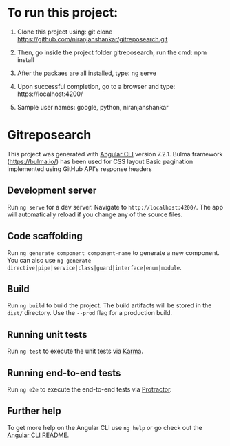 # To run this project:
1. Clone this project using: 
git clone https://github.com/niranjanshankar/gitreposearch.git

2. Then, go inside the project folder gitreposearch, run the cmd:
npm install

3. After the packaes are all installed, type:
ng serve

4. Upon successful completion, go to a browser and type:
https://localhost:4200/

5. Sample user names: google, python, niranjanshankar

# Gitreposearch

This project was generated with [Angular CLI](https://github.com/angular/angular-cli) version 7.2.1.
Bulma framework (https://bulma.io/) has been used for CSS layout
Basic pagination implemented using GitHub API's response headers

## Development server

Run `ng serve` for a dev server. Navigate to `http://localhost:4200/`. The app will automatically reload if you change any of the source files.

## Code scaffolding

Run `ng generate component component-name` to generate a new component. You can also use `ng generate directive|pipe|service|class|guard|interface|enum|module`.

## Build

Run `ng build` to build the project. The build artifacts will be stored in the `dist/` directory. Use the `--prod` flag for a production build.

## Running unit tests

Run `ng test` to execute the unit tests via [Karma](https://karma-runner.github.io).

## Running end-to-end tests

Run `ng e2e` to execute the end-to-end tests via [Protractor](http://www.protractortest.org/).

## Further help

To get more help on the Angular CLI use `ng help` or go check out the [Angular CLI README](https://github.com/angular/angular-cli/blob/master/README.md).
